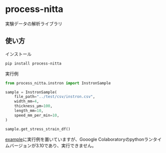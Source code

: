 # process-nitta

実験データの解析ライブラリ

## 使い方

インストール

```bash
pip install process-nitta
```

実行例

```python
from process_nitta.instron import InstronSample

sample = InstronSample(
    file_path="../test/csv/instron.csv",
    width_mm=4,
    thickness_μm=100,
    length_mm=10,
    speed_mm_per_min=10,
)

sample.get_stress_strain_df()
```

[example](https://github.com/nitta-lab-polymer/process-nitta/tree/main/example)に実行例を置いていますが、Gooogle Colaboratoryのpythonランタイムバージョンが3.10であり、実行できません。
